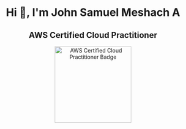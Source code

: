 <h1 align="center">Hi 👋, I'm John Samuel Meshach A</h1>
<h2 align="center">AWS Certified Cloud Practitioner</h2>

<p align="center">
  <a href="https://www.credly.com/badges/5c90dc5d-ba6f-416a-bab2-56f694e1d87e/public_url">
    <img src="https://images.credly.com/images/164e30f4-2b8f-4ea3-ae67-ec3b4f15f8f3/ccp.png" alt="AWS Certified Cloud Practitioner Badge" width="200"/>
  </a>
</p>

